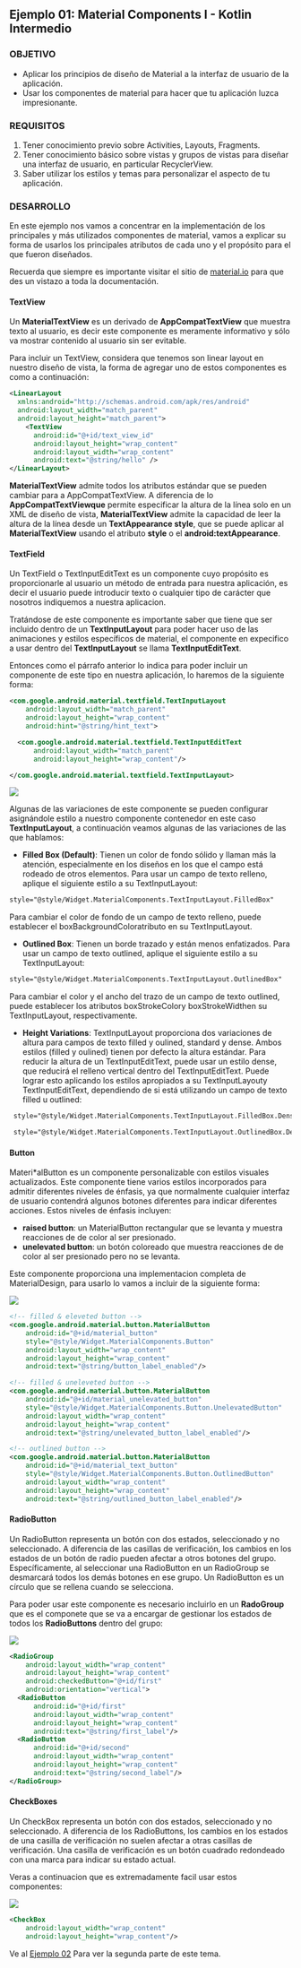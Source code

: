 ## Ejemplo 01: Material Components I - Kotlin Intermedio

### OBJETIVO

- Aplicar los principios de diseño de Material a la interfaz de usuario de la aplicación.
- Usar los componentes de material para hacer que tu aplicación luzca impresionante.

### REQUISITOS

1. Tener conocimiento previo sobre Activities, Layouts, Fragments.
2. Tener conocimiento básico sobre vistas y grupos de vistas para diseñar una interfaz de usuario, en particular RecyclerView.
3. Saber utilizar los estilos y temas para personalizar el aspecto de tu aplicación.

### DESARROLLO

En este ejemplo nos vamos a concentrar en la implementación de los principales y más utilizados componentes de material, vamos a explicar su forma de usarlos los principales atributos de cada uno y el propósito para el que fueron diseñados.

Recuerda que siempre es importante visitar el sitio de [material.io](https://material.io/) para que des un vistazo a toda la documentación.

#### TextView

Un **MaterialTextView** es un derivado de **AppCompatTextView** que muestra texto al usuario, es decir este componente es meramente informativo y sólo va mostrar contenido al usuario sin ser evitable.

Para incluir un TextView, considera que tenemos son linear layout en nuestro diseño de vista, la forma de agregar uno de estos componentes es como a continuación:

```XML
<LinearLayout
  xmlns:android="http://schemas.android.com/apk/res/android"
  android:layout_width="match_parent"
  android:layout_height="match_parent">
    <TextView
      android:id="@+id/text_view_id"
      android:layout_height="wrap_content"
      android:layout_width="wrap_content"
      android:text="@string/hello" />
</LinearLayout>
```
**MaterialTextView** admite todos los atributos estándar que se pueden cambiar para a AppCompatTextView. A diferencia de lo **AppCompatTextViewque** permite especificar la altura de la línea solo en un XML de diseño de vista, **MaterialTextView** admite la capacidad de leer la altura de la línea desde un **TextAppearance style**, que se puede aplicar al **MaterialTextView** usando el atributo **style** o el **android:textAppearance**.

#### TextField

Un TextField o TextInputEditText es un componente cuyo propósito es proporcionarle al usuario un método de entrada para nuestra aplicación, es decir el usuario puede introducir texto o cualquier tipo de carácter que nosotros indiquemos a nuestra aplicacion.

Tratándose de este componente es importante saber que tiene que ser incluido dentro de un **TextInputLayout** para poder hacer uso de las animaciones y estilos específicos de material, el componente en expecifico a usar dentro del **TextInputLayout** se llama **TextInputEditText**.

Entonces como el párrafo anterior lo indica para poder incluir un componente de este tipo en nuestra aplicación, lo haremos de la siguiente forma:

```XML
<com.google.android.material.textfield.TextInputLayout
    android:layout_width="match_parent"
    android:layout_height="wrap_content"
    android:hint="@string/hint_text">

  <com.google.android.material.textfield.TextInputEditText
      android:layout_width="match_parent"
      android:layout_height="wrap_content"/>

</com.google.android.material.textfield.TextInputLayout>
```

![](https://github.com/beduExpert/B1-Kotlin-Intermedio/blob/master/Sesion-06/Ejemplo-01/Images/2.png)

Algunas de las variaciones de este componente se pueden configurar asignándole estilo a nuestro componente contenedor en este caso **TextInputLayout**, a continuación veamos algunas de las variaciones de las que hablamos:

- **Filled Box (Default)**: Tienen un color de fondo sólido y llaman más la atención, especialmente en los diseños en los que el campo está rodeado de otros elementos. Para usar un campo de texto relleno, aplique el siguiente estilo a su TextInputLayout: 
```XML
style="@style/Widget.MaterialComponents.TextInputLayout.FilledBox"
```
Para cambiar el color de fondo de un campo de texto relleno, puede establecer el boxBackgroundColoratributo en su TextInputLayout.
- **Outlined Box**: Tienen un borde trazado y están menos enfatizados. Para usar un campo de texto outlined, aplique el siguiente estilo a su TextInputLayout:
```XML
style="@style/Widget.MaterialComponents.TextInputLayout.OutlinedBox"
```
Para cambiar el color y el ancho del trazo de un campo de texto outlined, puede establecer los atributos boxStrokeColory boxStrokeWidthen su TextInputLayout, respectivamente.
- **Height Variations**: TextInputLayout proporciona dos variaciones de altura para campos de texto filled y oulined, standard y dense. Ambos estilos (filled y oulined) tienen por defecto la altura estándar. Para reducir la altura de un TextInputEditText, puede usar un estilo dense, que reducirá el relleno vertical dentro del TextInputEditText. Puede lograr esto aplicando los estilos apropiados a su TextInputLayouty TextInputEditText, dependiendo de si está utilizando un campo de texto filled u outlined:
```XML
 style="@style/Widget.MaterialComponents.TextInputLayout.FilledBox.Dense"

 style="@style/Widget.MaterialComponents.TextInputLayout.OutlinedBox.Dense"
```

#### Button

Materi*alButton es un componente personalizable con estilos visuales actualizados. Este componente tiene varios estilos incorporados para admitir diferentes niveles de énfasis, ya que normalmente cualquier interfaz de usuario contendrá algunos botones diferentes para indicar diferentes acciones. Estos niveles de énfasis incluyen:

- **raised button**: un MaterialButton rectangular que se levanta y muestra reacciones de de color al ser presionado.
- **unelevated button**: un botón coloreado que muestra reacciones de de color al ser presionado pero no se levanta.

Este componente proporciona una implementacion completa de MaterialDesign, para usarlo lo vamos a incluir de la siguiente forma:

![](https://github.com/beduExpert/B1-Kotlin-Intermedio/blob/master/Sesion-06/Ejemplo-01/Images/3.png)

```XML
<!-- filled & eleveted button -->
<com.google.android.material.button.MaterialButton
    android:id="@+id/material_button"
    style="@style/Widget.MaterialComponents.Button"
    android:layout_width="wrap_content"
    android:layout_height="wrap_content"
    android:text="@string/button_label_enabled"/>

<!-- filled & uneleveted button -->
<com.google.android.material.button.MaterialButton
    android:id="@+id/material_unelevated_button"
    style="@style/Widget.MaterialComponents.Button.UnelevatedButton"
    android:layout_width="wrap_content"
    android:layout_height="wrap_content"
    android:text="@string/unelevated_button_label_enabled"/>

<!-- outlined button -->
<com.google.android.material.button.MaterialButton
    android:id="@+id/material_text_button"
    style="@style/Widget.MaterialComponents.Button.OutlinedButton"
    android:layout_width="wrap_content"
    android:layout_height="wrap_content"
    android:text="@string/outlined_button_label_enabled"/>
```

#### RadioButton

Un RadioButton representa un botón con dos estados, seleccionado y no seleccionado. A diferencia de las casillas de verificación, los cambios en los estados de un botón de radio pueden afectar a otros botones del grupo. Específicamente, al seleccionar una RadioButton en un RadioGroup se desmarcará todos los demás botones en ese grupo. Un RadioButton es un círculo que se rellena cuando se selecciona.

Para poder usar este componente es necesario incluirlo en un **RadoGroup** que es el componete que se va a encargar de gestionar los estados de todos los **RadioButtons** dentro del grupo:

![](https://github.com/beduExpert/B1-Kotlin-Intermedio/blob/master/Sesion-06/Ejemplo-01/Images/4.png)

```XML
<RadioGroup
    android:layout_width="wrap_content"
    android:layout_height="wrap_content"
    android:checkedButton="@+id/first"
    android:orientation="vertical">
  <RadioButton
      android:id="@+id/first"
      android:layout_width="wrap_content"
      android:layout_height="wrap_content"
      android:text="@string/first_label"/>
  <RadioButton
      android:id="@+id/second"
      android:layout_width="wrap_content"
      android:layout_height="wrap_content"
      android:text="@string/second_label"/>
</RadioGroup>
```

#### CheckBoxes

Un CheckBox representa un botón con dos estados, seleccionado y no seleccionado. A diferencia de los RadioButtons, los cambios en los estados de una casilla de verificación no suelen afectar a otras casillas de verificación. Una casilla de verificación es un botón cuadrado redondeado con una marca para indicar su estado actual.

Veras a continuacion que es extremadamente facil usar estos componentes:

![](https://github.com/beduExpert/B1-Kotlin-Intermedio/blob/master/Sesion-06/Ejemplo-01/Images/5.png)

```XML
<CheckBox
    android:layout_width="wrap_content"
    android:layout_height="wrap_content"/>
```

Ve al [Ejemplo 02](/../../tree/master/Sesion-06/Reto-01/) Para ver la segunda parte de este tema.